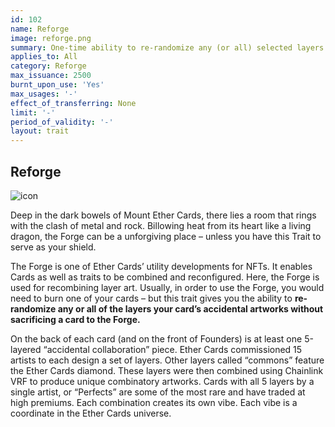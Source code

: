 ```yaml
---
id: 102
name: Reforge
image: reforge.png
summary: One-time ability to re-randomize any (or all) selected layers of the card’s accidental art image.
applies_to: All
category: Reforge
max_issuance: 2500
burnt_upon_use: 'Yes'
max_usages: '-'
effect_of_transferring: None
limit: '-'
period_of_validity: '-'
layout: trait
---
```


## Reforge

![icon](/assets/images/trait-icons/{{page.image}})

Deep in the dark bowels of Mount Ether Cards, there lies a room that rings with the clash of metal and rock. Billowing heat from its heart like a living dragon, the Forge can be a unforgiving place – unless you have this Trait to serve as your shield.

The Forge is one of Ether Cards’ utility developments for NFTs. It enables Cards as well as traits to be combined and reconfigured. Here, the Forge is used for recombining layer art. Usually, in order to use the Forge, you would need to burn one of your cards – but this trait gives you the ability to **re-randomize any or all of the layers your card’s accidental artworks without sacrificing a card to the Forge.**

On the back of each card (and on the front of Founders) is at least one 5-layered “accidental collaboration” piece. Ether Cards commissioned 15 artists to each design a set of layers. Other layers called “commons” feature the Ether Cards diamond. These layers were then combined using Chainlink VRF to produce unique combinatory artworks. Cards with all 5 layers by a single artist, or “Perfects” are some of the most rare and have traded at high premiums. Each combination creates its own vibe. Each vibe is a coordinate in the Ether Cards universe.
